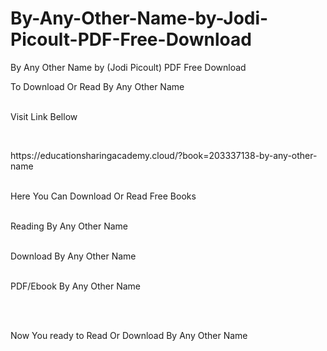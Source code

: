# By-Any-Other-Name-by-Jodi-Picoult-PDF-Free-Download
By Any Other Name by (Jodi Picoult) PDF Free Download
<p>To Download Or Read By Any Other Name</p>
<p><br />Visit Link Bellow</p>
<p>&nbsp;</p>
https://educationsharingacademy.cloud/?book=203337138-by-any-other-name
<p><br />Here You Can Download Or Read Free Books</p>
<p><br />Reading By Any Other Name</p>
<p><br />Download By Any Other Name</p>
<p><br />PDF/Ebook By Any Other Name</p>
<p>&nbsp;</p>
<p><br />Now You ready to Read Or Download By Any Other Name</p>
<p>&nbsp;</p>
